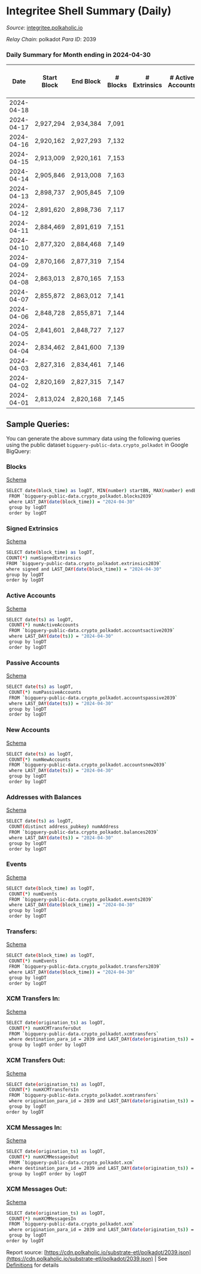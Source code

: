 # Integritee Shell Summary (Daily)

_Source_: [integritee.polkaholic.io](https://integritee.polkaholic.io)

*Relay Chain*: polkadot
*Para ID*: 2039



### Daily Summary for Month ending in 2024-04-30


| Date    | Start Block | End Block | # Blocks | # Extrinsics | # Active Accounts | # Passive Accounts | # New Accounts | # Addresses | # Events  | # Transfers ($USD) | # XCM Transfers In ($USD) | # XCM Transfers Out ($USD) | # XCM In | # XCM Out | Issues |
|---------|-------------|-----------|----------|--------------|-------------------|--------------------|----------------|-------------|-----------|--------------------|---------------------------|----------------------------|----------|-----------|--------|
| 2024-04-18 |  |  |  |  |  |  |  |  |  |   |   |   |  |  |  |
| 2024-04-17 | 2,927,294 | 2,934,384 | 7,091 |  |  |  |  |  | 14,182 |   |   |   |  |  |  |
| 2024-04-16 | 2,920,162 | 2,927,293 | 7,132 |  |  |  |  |  | 14,264 |   |   |   |  |  |  |
| 2024-04-15 | 2,913,009 | 2,920,161 | 7,153 |  |  |  |  |  | 14,306 |   |   |   |  |  |  |
| 2024-04-14 | 2,905,846 | 2,913,008 | 7,163 |  |  |  |  |  | 14,326 |   |   |   |  |  |  |
| 2024-04-13 | 2,898,737 | 2,905,845 | 7,109 |  |  |  |  |  | 14,218 |   |   |   |  |  |  |
| 2024-04-12 | 2,891,620 | 2,898,736 | 7,117 |  |  |  |  |  | 14,237 |   |   |   |  |  |  |
| 2024-04-11 | 2,884,469 | 2,891,619 | 7,151 |  |  |  |  |  | 14,302 |   |   |   |  |  |  |
| 2024-04-10 | 2,877,320 | 2,884,468 | 7,149 |  |  |  |  |  | 14,298 |   |   |   |  |  |  |
| 2024-04-09 | 2,870,166 | 2,877,319 | 7,154 |  |  |  |  |  | 14,308 |   |   |   |  |  |  |
| 2024-04-08 | 2,863,013 | 2,870,165 | 7,153 |  |  |  |  |  | 14,306 |   |   |   |  |  |  |
| 2024-04-07 | 2,855,872 | 2,863,012 | 7,141 |  |  |  |  |  | 14,282 |   |   |   |  |  |  |
| 2024-04-06 | 2,848,728 | 2,855,871 | 7,144 |  |  |  |  |  | 14,291 |   |   |   |  |  |  |
| 2024-04-05 | 2,841,601 | 2,848,727 | 7,127 |  |  |  |  |  | 14,254 |   |   |   |  |  |  |
| 2024-04-04 | 2,834,462 | 2,841,600 | 7,139 |  |  |  |  |  | 14,278 |   |   |   |  |  |  |
| 2024-04-03 | 2,827,316 | 2,834,461 | 7,146 |  |  |  |  |  | 14,292 |   |   |   |  |  |  |
| 2024-04-02 | 2,820,169 | 2,827,315 | 7,147 |  |  |  |  |  | 14,294 |   |   |   |  |  |  |
| 2024-04-01 | 2,813,024 | 2,820,168 | 7,145 |  |  |  |  |  | 14,290 |   |   |   |  |  |  |

## Sample Queries:
You can generate the above summary data using the following queries using the public dataset `bigquery-public-data.crypto_polkadot` in Google BigQuery:


### Blocks 

[Schema](https://github.com/colorfulnotion/substrate-etl/blob/main/schema/blocks.json)

```bash
SELECT date(block_time) as logDT, MIN(number) startBN, MAX(number) endBN, COUNT(*) numBlocks 
 FROM `bigquery-public-data.crypto_polkadot.blocks2039`  
 where LAST_DAY(date(block_time)) = "2024-04-30" 
 group by logDT 
 order by logDT
```

### Signed Extrinsics 

[Schema](https://github.com/colorfulnotion/substrate-etl/blob/main/schema/extrinsics.json)

```bash
SELECT date(block_time) as logDT, 
COUNT(*) numSignedExtrinsics 
FROM `bigquery-public-data.crypto_polkadot.extrinsics2039`  
where signed and LAST_DAY(date(block_time)) = "2024-04-30" 
group by logDT 
order by logDT
```

### Active Accounts 

[Schema](https://github.com/colorfulnotion/substrate-etl/blob/main/schema/accountsactive.json)

```bash
SELECT date(ts) as logDT, 
 COUNT(*) numActiveAccounts 
 FROM `bigquery-public-data.crypto_polkadot.accountsactive2039` 
 where LAST_DAY(date(ts)) = "2024-04-30" 
 group by logDT 
 order by logDT
```

### Passive Accounts 

[Schema](https://github.com/colorfulnotion/substrate-etl/blob/main/schema/accountspassive.json)

```bash
SELECT date(ts) as logDT, 
 COUNT(*) numPassiveAccounts 
 FROM `bigquery-public-data.crypto_polkadot.accountspassive2039` 
 where LAST_DAY(date(ts)) = "2024-04-30" 
 group by logDT 
 order by logDT
```

### New Accounts 

[Schema](https://github.com/colorfulnotion/substrate-etl/blob/main/schema/accountsnew.json)

```bash
SELECT date(ts) as logDT, 
 COUNT(*) numNewAccounts 
 FROM `bigquery-public-data.crypto_polkadot.accountsnew2039` 
 where LAST_DAY(date(ts)) = "2024-04-30" 
 group by logDT
 order by logDT
```

### Addresses with Balances 

[Schema](https://github.com/colorfulnotion/substrate-etl/blob/main/schema/balances.json)

```bash
SELECT date(ts) as logDT,
 COUNT(distinct address_pubkey) numAddress 
 FROM `bigquery-public-data.crypto_polkadot.balances2039` 
 where LAST_DAY(date(ts)) = "2024-04-30" 
 group by logDT 
 order by logDT
```

### Events 

[Schema](https://github.com/colorfulnotion/substrate-etl/blob/main/schema/events.json)

```bash
SELECT date(block_time) as logDT, 
 COUNT(*) numEvents 
 FROM `bigquery-public-data.crypto_polkadot.events2039` 
 where LAST_DAY(date(block_time)) = "2024-04-30" 
 group by logDT 
 order by logDT
```

### Transfers:

[Schema](https://github.com/colorfulnotion/substrate-etl/blob/main/schema/transfers.json)

```bash
SELECT date(block_time) as logDT, 
 COUNT(*) numEvents 
 FROM `bigquery-public-data.crypto_polkadot.transfers2039` 
 where LAST_DAY(date(block_time)) = "2024-04-30" 
 group by logDT 
 order by logDT
```

### XCM Transfers In: 

[Schema](https://github.com/colorfulnotion/substrate-etl/blob/main/schema/xcmtransfers.json)

```bash
SELECT date(origination_ts) as logDT, 
 COUNT(*) numXCMTransfersOut 
 FROM `bigquery-public-data.crypto_polkadot.xcmtransfers` 
 where destination_para_id = 2039 and LAST_DAY(date(origination_ts)) = "2024-04-30" 
 group by logDT order by logDT
```

### XCM Transfers Out: 

[Schema](https://github.com/colorfulnotion/substrate-etl/blob/main/schema/xcmtransfers.json)

```bash
SELECT date(origination_ts) as logDT, 
 COUNT(*) numXCMTransfersIn 
 FROM `bigquery-public-data.crypto_polkadot.xcmtransfers` 
 where origination_para_id = 2039 and LAST_DAY(date(origination_ts)) = "2024-04-30" 
 group by logDT 
order by logDT
```

### XCM Messages In: 

[Schema](https://github.com/colorfulnotion/substrate-etl/blob/main/schema/xcm.json)

```bash
SELECT date(origination_ts) as logDT, 
 COUNT(*) numXCMMessagesOut 
 FROM `bigquery-public-data.crypto_polkadot.xcm` 
 where destination_para_id = 2039 and LAST_DAY(date(origination_ts)) = "2024-04-30" 
 group by logDT order by logDT
```

### XCM Messages Out: 

[Schema](https://github.com/colorfulnotion/substrate-etl/blob/main/schema/xcm.json)

```bash
SELECT date(origination_ts) as logDT, 
 COUNT(*) numXCMMessagesIn 
 FROM `bigquery-public-data.crypto_polkadot.xcm` 
 where origination_para_id = 2039 and LAST_DAY(date(origination_ts)) = "2024-04-30" 
 group by logDT 
order by logDT
```


Report source: [https://cdn.polkaholic.io/substrate-etl/polkadot/2039.json](https://cdn.polkaholic.io/substrate-etl/polkadot/2039.json) | See [Definitions](/DEFINITIONS.md) for details

